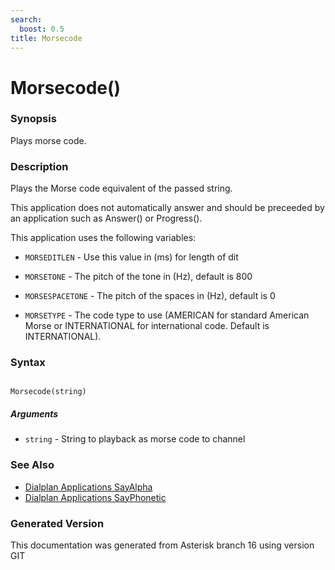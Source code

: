 ```yaml
---
search:
  boost: 0.5
title: Morsecode
---
```


# Morsecode()

### Synopsis

Plays morse code.

### Description

Plays the Morse code equivalent of the passed string.<br>

This application does not automatically answer and should be preceeded by an application such as Answer() or Progress().<br>

This application uses the following variables:<br>


* `MORSEDITLEN` - Use this value in (ms) for length of dit<br>

* `MORSETONE` - The pitch of the tone in (Hz), default is 800<br>

* `MORSESPACETONE` - The pitch of the spaces in (Hz), default is 0<br>

* `MORSETYPE` - The code type to use (AMERICAN for standard American Morse or INTERNATIONAL for international code. Default is INTERNATIONAL).<br>

### Syntax


```

Morsecode(string)
```
##### Arguments


* `string` - String to playback as morse code to channel<br>

### See Also

* [Dialplan Applications SayAlpha](/Asterisk_16_Documentation/API_Documentation/Dialplan_Applications/SayAlpha)
* [Dialplan Applications SayPhonetic](/Asterisk_16_Documentation/API_Documentation/Dialplan_Applications/SayPhonetic)


### Generated Version

This documentation was generated from Asterisk branch 16 using version GIT 